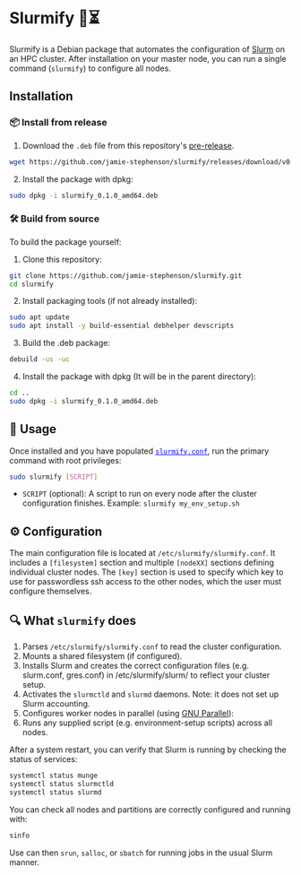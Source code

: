 # Slurmify 🐧⏳

Slurmify is a Debian package that automates the configuration of [Slurm](https://slurm.schedmd.com/overview.html) on an HPC cluster. After installation on your master node, you can run a single command (`slurmify`) to configure all nodes.

## Installation

### 📦 Install from release

1. Download the `.deb` file from this repository's [pre-release](https://github.com/jamie-stephenson/slurmify/releases/tag/v0.1.0-test).
```bash
wget https://github.com/jamie-stephenson/slurmify/releases/download/v0.1.0-test/slurmify_0.1.0_amd64.deb
```
2. Install the package with dpkg:
```bash
sudo dpkg -i slurmify_0.1.0_amd64.deb
```
### 🛠️ Build from source
To build the package yourself:

1. Clone this repository:
```bash
git clone https://github.com/jamie-stephenson/slurmify.git
cd slurmify
```
2. Install packaging tools (if not already installed):
```bash
sudo apt update
sudo apt install -y build-essential debhelper devscripts
```
3. Build the .deb package:
```bash
debuild -us -uc
```
4. Install the package with dpkg (It will be in the parent directory):
```bash
cd ..
sudo dpkg -i slurmify_0.1.0_amd64.deb
```
## 🚀 Usage
Once installed and you have populated [<code style="color: blue; text-decoration: underline;">slurmify.conf</code>](#%EF%B8%8F-configuration), run the primary command with root privileges:

```bash
sudo slurmify [SCRIPT]
```
- `SCRIPT` (optional): A script to run on every node after the cluster configuration finishes.
Example: `slurmify my_env_setup.sh`

## ⚙️ Configuration
The main configuration file is located at `/etc/slurmify/slurmify.conf`. It includes a `[filesystem]` section and multiple `[nodeXX]` sections defining individual cluster nodes. The `[key]` section is used to specify which key to use for passwordless ssh access to the other nodes, which the user must configure themselves.

## 🔍 What `slurmify` does

1. Parses `/etc/slurmify/slurmify.conf` to read the cluster configuration.
2. Mounts a shared filesystem (if configured).
3. Installs Slurm and creates the correct configuration files (e.g. slurm.conf, gres.conf) in /etc/slurmify/slurm/ to reflect your cluster setup.
4. Activates the `slurmctld` and `slurmd` daemons. Note: it does not set up Slurm accounting.
5. Configures worker nodes in parallel (using [GNU Parallel](https://www.gnu.org/software/parallel/)):
6. Runs any supplied script (e.g. environment-setup scripts) across all nodes.

After a system restart, you can verify that Slurm is running by checking the status of services:
```bash
systemctl status munge
systemctl status slurmctld
systemctl status slurmd
```
You can check all nodes and partitions are correctly configured and running with:
```bash
sinfo
```
Use can then `srun`, `salloc`, or `sbatch` for running jobs in the usual Slurm manner.
